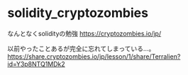 # solidity_cryptozombies
なんとなくsolidityの勉強
https://cryptozombies.io/jp/

以前やったことあるが完全に忘れてしまっている…。
https://share.cryptozombies.io/jp/lesson/1/share/Terralien?id=Y3p8NTQ1MDk2
